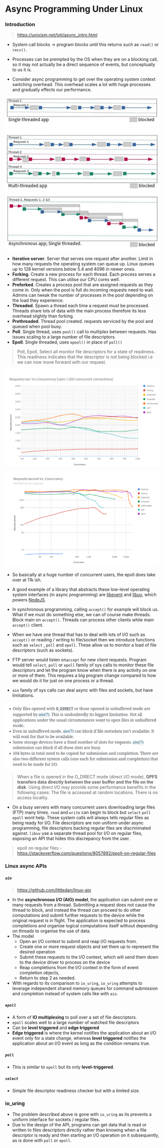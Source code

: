 # Async Programming Under Linux

### Introduction

> https://unixism.net/loti/async_intro.html

- System call blocks $\to$ program blocks until this returns such as `read()` or `recv()`.

- Processes can be prempted by the OS when they are on a blocking call, so it may not actually be a direct sequence of events, but conceptually to us it is.
- Consider async programming to get over the operating system context switching overhead. This overhead scales a lot with huge processes and gradually effects our performance.

<img src="./images/image-20231211004805867.png" alt="image-20231211004805867" style="zoom:80%;" />

<img src="./images/image-20231211004813756.png" alt="image-20231211004813756" style="zoom:80%;" />

<img src="./images/image-20231211004831134.png" alt="image-20231211004831134" style="zoom:80%;" />

- **Iterative server**. Server that serves one request after another. Limit in how many requests the operating system can queue up. Linux queues up to 128 kernel versions below 5.4 and 4096 in newer ones.
- **Forking**. Create a new process for each thread. Each process serves a different request. This can utilise our CPU cores well.
- **Preforked**. Creates a process pool that are assigned requests as they come in. Only when the pool is full do incoming requests need to wait. Admins can tweak the number of processes in the pool depending on the load they experience.
- **Threaded**. Spawn a thread each time a request must be processed. Threads share lots of data with the main process therefore its less overhead slightly than forking.
- **Prethreaded**. Thread pool created. requests serviced by the pool and queued when pool busy.
- **Poll**. Single thread, uses `pool()` call to multiplex between requests. Has issues scaling to a large number of file descriptors. 
- **Epoll**. Single threaded, uses `epool()` in place of `poll()` 

> Poll, Epoll, Select all monitor file descriptors for a state of readiness. This readiness indicates that the descriptor is not being blocked i.e we can now move forward with our request.

<img src="./images/image-20231211005820253.png" alt="image-20231211005820253" style="zoom: 80%;" />

![image-20231211010527625](./images/image-20231211010527625.png)

- So basically at a huge number of concurrent users, the epoll does take over at 11k ish. 

- A good example of a library that abstracts these low-level operating system interfaces (in async programming) are [libevent](https://libevent.org/) and [libuv](https://libuv.org), which powers [NodeJS](https://nodejs.org/en/).

- In synchronous programming, calling `accept()` for example will block us. What if we must do something else, we can of course make threads. Block main on `accept()`. Threads can process other clients while main `accept()` client.
- When we have one thread that has to deal with lots of I/O such as `accept()` or reading / writing to file/socket then we introduce functions such as `select` , `poll` and `epoll`. These allow us to monitor a load of file descriptors (such as sockets).
- FTP server would listen on`accept` for new client requests. Program would tell `select`, `poll` or `epoll` family of sys calls to monitor these file descriptors and let the program know when there is any activity on one or more of them. This requires a big program change compared to how we would do it for just on one process or a thread.
- `aio` family of sys calls can deal async with files and sockets, but have limitations.

<img src="./images/image-20231211013424909.png" alt="image-20231211013424909" style="zoom:80%;" />

> When a file is opened in the O_DIRECT mode (direct I/O mode), **GPFS transfers data directly between the user buffer and the file on the disk**. Using direct I/O may provide some performance benefits in the following cases: The file is accessed at random locations. There is no access  locality.

- On a busy servers with many concurrent users downloading large files (FTP) many times. `read` and `write` can begin to block but `select` `poll` `epoll` wont help. These system calls will always tells regular files as being ready for I/O. File descriptors are non uniform under async programming, file descriptors backing regular files are discriminated against. `libuv` use a separate thread pool for I/O on regular files, exposing an API that hides this discrepancy from the user.

> epoll on regular files - https://stackoverflow.com/questions/8057892/epoll-on-regular-files

### Linux async APIs

##### `aio`

> https://github.com/littledan/linux-aio

- In the **asynchronous I/O (AIO) model**, the application  can submit one or many requests from a thread. Submitting a request does not cause the thread to block, and instead the thread can proceed to do other computations and submit further requests to the device while the  original request is in flight. The application is expected to process  completions and organise logical computations itself without depending  on threads to organise the use of data.
- The model
  - Open an I/O context to submit and reap I/O requests from.
  - Create one or more request objects and set them up to represent the desired operation
  - Submit these requests to the I/O context, which will send them down to the device driver to process on the device
  - Reap completions from the I/O context in the form of event completion objects,
  - Return to step 2 as needed.
- With regards to its comparison to `io_uring`, `io_uring` attempts to leverage independent shared memory queues for command submission and completion instead of system calls like with `aio`.

##### `epoll`

- A form of **IO multiplexing** to poll over a set of file descriptors.
- `epoll` scales well to a large number of watched file descriptors
- Can be **level triggered** and **edge triggered**
- **Edge triggered** is where the kernel notifies the application about an I/O event only for a state change, whereas **level triggered** notifies the application about an I/O event as long as the condition remains true.

##### `poll`

- This is similar to `epoll` but its only **level-triggered**.

##### `select` 

- Simple file descriptor readiness checker but with a limited size.

### io_uring

- The problem described above is gone with `io_uring` as its prevents a uniform interface for sockets / regular files.
- Due to the design of the API, programs can get data that is read or written to files descriptors directly rather than knowing when a file descriptor is ready and then starting an I/O operation on it  subsequently, as is done with `poll` or `epoll`.

